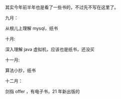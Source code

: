 其实今年前半年也是看了一些书的，不过先不写在这里了。

九月：

从根儿上理解 mysql，纸书


十月:

深入理解 java 虚拟机，应该也是纸书，还没买


十一月:

算法小抄，纸书


十二月：

剑指 offer ，有电子书，21 年新出版的
